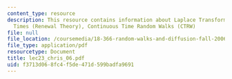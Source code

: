 ```yaml
---
content_type: resource
description: This resource contains information about Laplace Transforms, Random Waiting
  Times (Renewal Theory), Continuous Time Random Walks (CTRW)
file: null
file_location: /coursemedia/18-366-random-walks-and-diffusion-fall-2006/f3713d068fc4f5de471d599badfa9691_lec23_chris_06.pdf
file_type: application/pdf
resourcetype: Document
title: lec23_chris_06.pdf
uid: f3713d06-8fc4-f5de-471d-599badfa9691
---
```

